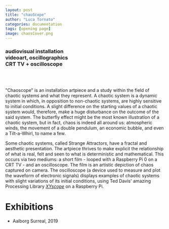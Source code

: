 ```yaml
---
layout: post
title: "chaoScope"
author: "Luca Tornato"
categories: documentation
tags: [opening page]
image: chaosCover.png
---
```


### audiovisual installation <br> videoart, oscillographics <br> CRT TV + oscilloscope

<br>
<br>

"Chaoscope" is an installation artpiece and a study within the field of chaotic systems and what they represent. A chaotic system is a dynamic system in which, in opposition to non-chaotic systems, are highly sensitive to initial conditions. A slight difference on the starting values of a chaotic system would, therefore, make a huge disturbance on the outcome of the said system. The butterfly effect might be the most known
illustration of a chaotic system, but in fact, chaos is indeed all around us: atmospheric winds, the movement of a double pendulum, an economic bubble, and even a Tilt-a-Whirl, to name a few.

Some chaotic systems, called Strange Attractors, have a fractal and aesthetic presentation. The artpiece thrives to make explicit the relationship of
what is real, felt and seen to what is deterministic and mathematical. This occurs via two mediums: a short film - looped with a Raspberry Pi 0 on a CRT TV - and an oscilloscope. The film is an artistic depiction of chaos captured on camera. The oscilloscope (a device used to measure and plot the waveform of electronic signals) displays examples of chaotic systems with slight variations of its initial conditions, using Ted Davis' amazing Processing Library [_XYscope_](http://teddavis.org/xyscope/) on a Raspberry Pi.


# Exhibitions
* Aalborg Surreal, 2019
